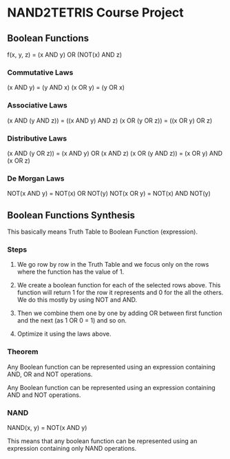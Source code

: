 # NAND2TETRIS Course Project

## Boolean Functions

f(x, y, z) = (x AND y) OR (NOT(x) AND z)

### Commutative Laws

(x AND y) = (y AND x)
(x OR y) = (y OR x)

### Associative Laws

(x AND (y AND z)) = ((x AND y) AND z)
(x OR (y OR z)) = ((x OR y) OR z)

### Distributive Laws

(x AND (y OR z)) = (x AND y) OR (x AND z)
(x OR (y AND z)) = (x OR y) AND (x OR z)

### De Morgan Laws

NOT(x AND y) = NOT(x) OR NOT(y)
NOT(x OR y) = NOT(x) AND NOT(y)

## Boolean Functions Synthesis

This basically means Truth Table to Boolean Function (expression).

### Steps

1. We go row by row in the Truth Table and we focus only on the rows where the function has the value of 1.

2. We create a boolean function for each of the selected rows above. This function will return 1 for the row it represents and 0 for the all the others. We do this mostly by using NOT and AND.

3. Then we combine them one by one by adding OR between first function and the next (as 1 OR 0 = 1) and so on.

4. Optimize it using the laws above.

### Theorem

Any Boolean function can be represented using an expression containing AND, OR and NOT operations.

Any Boolean function can be represented using an expression containing AND and NOT operations.

### NAND

NAND(x, y) = NOT(x AND y)

This means that any boolean function can be represented using an expression containing only NAND operations.



